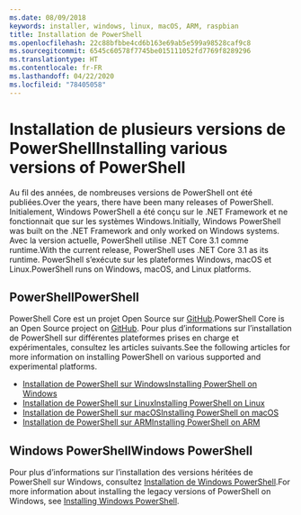 ```yaml
---
ms.date: 08/09/2018
keywords: installer, windows, linux, macOS, ARM, raspbian
title: Installation de PowerShell
ms.openlocfilehash: 22c88bfbbe4cd6b163e69ab5e599a98528caf9c8
ms.sourcegitcommit: 6545c60578f7745be015111052fd7769f8289296
ms.translationtype: HT
ms.contentlocale: fr-FR
ms.lasthandoff: 04/22/2020
ms.locfileid: "78405058"
---
```

# <a name="installing-various-versions-of-powershell"></a><span data-ttu-id="71aa9-103">Installation de plusieurs versions de PowerShell</span><span class="sxs-lookup"><span data-stu-id="71aa9-103">Installing various versions of PowerShell</span></span>

<span data-ttu-id="71aa9-104">Au fil des années, de nombreuses versions de PowerShell ont été publiées.</span><span class="sxs-lookup"><span data-stu-id="71aa9-104">Over the years, there have been many releases of PowerShell.</span></span> <span data-ttu-id="71aa9-105">Initialement, Windows PowerShell a été conçu sur le .NET Framework et ne fonctionnait que sur les systèmes Windows.</span><span class="sxs-lookup"><span data-stu-id="71aa9-105">Initially, Windows PowerShell was built on the .NET Framework and only worked on Windows systems.</span></span> <span data-ttu-id="71aa9-106">Avec la version actuelle, PowerShell utilise .NET Core 3.1 comme runtime.</span><span class="sxs-lookup"><span data-stu-id="71aa9-106">With the current release, PowerShell uses .NET Core 3.1 as its runtime.</span></span> <span data-ttu-id="71aa9-107">PowerShell s’exécute sur les plateformes Windows, macOS et Linux.</span><span class="sxs-lookup"><span data-stu-id="71aa9-107">PowerShell runs on Windows, macOS, and Linux platforms.</span></span>

## <a name="powershell"></a><span data-ttu-id="71aa9-108">PowerShell</span><span class="sxs-lookup"><span data-stu-id="71aa9-108">PowerShell</span></span>

<span data-ttu-id="71aa9-109">PowerShell Core est un projet Open Source sur [GitHub](https://github.com/powershell/powershell).</span><span class="sxs-lookup"><span data-stu-id="71aa9-109">PowerShell Core is an Open Source project on [GitHub](https://github.com/powershell/powershell).</span></span> <span data-ttu-id="71aa9-110">Pour plus d’informations sur l’installation de PowerShell sur différentes plateformes prises en charge et expérimentales, consultez les articles suivants.</span><span class="sxs-lookup"><span data-stu-id="71aa9-110">See the following articles for more information on installing PowerShell on various supported and experimental platforms.</span></span>

- [<span data-ttu-id="71aa9-111">Installation de PowerShell sur Windows</span><span class="sxs-lookup"><span data-stu-id="71aa9-111">Installing PowerShell on Windows</span></span>](Installing-PowerShell-Core-on-Windows.md)
- [<span data-ttu-id="71aa9-112">Installation de PowerShell sur Linux</span><span class="sxs-lookup"><span data-stu-id="71aa9-112">Installing PowerShell on Linux</span></span>](Installing-PowerShell-Core-on-Linux.md)
- [<span data-ttu-id="71aa9-113">Installation de PowerShell sur macOS</span><span class="sxs-lookup"><span data-stu-id="71aa9-113">Installing PowerShell on macOS</span></span>](Installing-PowerShell-Core-on-macOS.md)
- [<span data-ttu-id="71aa9-114">Installation de PowerShell sur ARM</span><span class="sxs-lookup"><span data-stu-id="71aa9-114">Installing PowerShell on ARM</span></span>](PowerShell-Core-on-ARM.md)

## <a name="windows-powershell"></a><span data-ttu-id="71aa9-115">Windows PowerShell</span><span class="sxs-lookup"><span data-stu-id="71aa9-115">Windows PowerShell</span></span>

<span data-ttu-id="71aa9-116">Pour plus d’informations sur l’installation des versions héritées de PowerShell sur Windows, consultez [Installation de Windows PowerShell](installing-windows-powershell.md).</span><span class="sxs-lookup"><span data-stu-id="71aa9-116">For more information about installing the legacy versions of PowerShell on Windows, see [Installing Windows PowerShell](installing-windows-powershell.md).</span></span>
